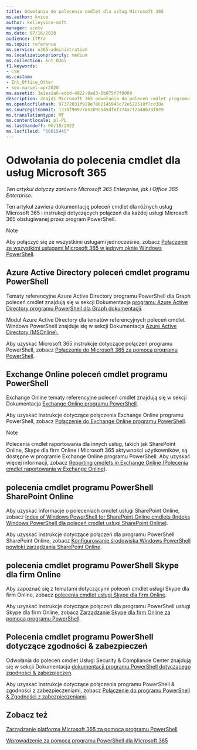 ```yaml
---
title: Odwołania do polecenia cmdlet dla usług Microsoft 365
ms.author: kvice
author: kelleyvice-msft
manager: scotv
ms.date: 07/16/2020
audience: ITPro
ms.topic: reference
ms.service: o365-administration
ms.localizationpriority: medium
ms.collection: Ent_O365
f1.keywords:
- CSH
ms.custom:
- Ent_Office_Other
- seo-marvel-apr2020
ms.assetid: 3a1ea1a6-edbd-4922-9ad3-0b075f7f9009
description: Znajdź Microsoft 365 odwołania do poleceń cmdlet programu PowerShell dla Azure AD, Exchange Online, SharePoint Online, Skype dla firm Online i zgodności & zabezpieczeń.
ms.openlocfilehash: 97372031f928e7862145945c72e522510f7cd30e
ms.sourcegitcommit: 133bf9097785309da45df6f374a712a48b33f8e9
ms.translationtype: MT
ms.contentlocale: pl-PL
ms.lasthandoff: 06/10/2022
ms.locfileid: "66015445"
---
```

# <a name="cmdlet-references-for-microsoft-365-services"></a>Odwołania do polecenia cmdlet dla usług Microsoft 365

*Ten artykuł dotyczy zarówno Microsoft 365 Enterprise, jak i Office 365 Enterprise.*

Ten artykuł zawiera dokumentację poleceń cmdlet dla różnych usług Microsoft 365 i instrukcji dotyczących połączeń dla każdej usługi Microsoft 365 obsługiwanej przez program PowerShell.

> [!NOTE]
> Aby połączyć się ze wszystkimi usługami jednocześnie, zobacz [Połączenie ze wszystkimi usługami Microsoft 365 w jednym oknie Windows PowerShell](connect-to-all-microsoft-365-services-in-a-single-windows-powershell-window.md).

## <a name="azure-active-directory-powershell-cmdlets"></a>Azure Active Directory poleceń cmdlet programu PowerShell

Tematy referencyjne Azure Active Directory programu PowerShell dla Graph poleceń cmdlet znajdują się w sekcji Dokumentacja [programu Azure Active Directory programu PowerShell dla Graph dokumentacji](/powershell/azure/active-directory/install-adv2).

Moduł Azure Active Directory dla tematów referencyjnych poleceń cmdlet Windows PowerShell znajduje się w sekcji Dokumentacja [Azure Active Directory (MSOnline).](/powershell/azure/active-directory/overview)

Aby uzyskać Microsoft 365 instrukcje dotyczące połączeń programu PowerShell, zobacz [Połączenie do Microsoft 365 za pomocą programu PowerShell](connect-to-microsoft-365-powershell.md).

## <a name="exchange-online-powershell-cmdlets"></a>Exchange Online poleceń cmdlet programu PowerShell

Exchange Online tematy referencyjne poleceń cmdlet znajdują się w sekcji Dokumentacja [Exchange Online programu PowerShell](/powershell/exchange/exchange-online-powershell).

Aby uzyskać instrukcje dotyczące połączenia Exchange Online programu PowerShell, zobacz [Połączenie do Exchange Online programu PowerShell](/powershell/exchange/connect-to-exchange-online-powershell).

> [!NOTE]
> Polecenia cmdlet raportowania dla innych usług, takich jak SharePoint Online, Skype dla firm Online i Microsoft 365 aktywności użytkowników, są dostępne w programie Exchange Online programu PowerShell. Aby uzyskać więcej informacji, zobacz [Reporting cmdlets in Exchange Online (Polecenia cmdlet raportowania w Exchange Online](/powershell/exchange/exchange-online-powershell)).

## <a name="sharepoint-online-powershell-cmdlets"></a>polecenia cmdlet programu PowerShell SharePoint Online

Aby uzyskać informacje o poleceniach cmdlet usługi SharePoint Online, zobacz [Index of Windows PowerShell for SharePoint Online cmdlets (Indeks Windows PowerShell dla poleceń cmdlet usługi SharePoint Online](/powershell/module/sharepoint-online/)).

Aby uzyskać instrukcje dotyczące połączeń dla programu PowerShell SharePoint Online, zobacz [Konfigurowanie środowiska Windows PowerShell powłoki zarządzania SharePoint Online](/powershell/sharepoint/sharepoint-online/connect-sharepoint-online).

## <a name="skype-for-business-online-powershell-cmdlets"></a>polecenia cmdlet programu PowerShell Skype dla firm Online

Aby zapoznać się z tematami dotyczącymi poleceń cmdlet usługi Skype dla firm Online, zobacz [polecenia cmdlet usługi Skype dla firm Online](/previous-versions//mt228132(v=technet.10)).

Aby uzyskać instrukcje dotyczące połączeń dla programu PowerShell usługi Skype dla firm Online, zobacz [Zarządzanie Skype dla firm Online za pomocą programu PowerShell](manage-skype-for-business-online-with-microsoft-365-powershell.md).

## <a name="security--compliance-powershell-cmdlets"></a>Polecenia cmdlet programu PowerShell dotyczące zgodności & zabezpieczeń

Odwołania do poleceń cmdlet Usługi Security & Compliance Center znajdują się w sekcji Dokumentacja [dokumentacji programu PowerShell dotyczącego zgodności & zabezpieczeń](/powershell/exchange/scc-powershell).

Aby uzyskać instrukcje dotyczące połączenia programu PowerShell & zgodności z zabezpieczeniami, zobacz [Połączenie do programu PowerShell & Zgodności z zabezpieczeniami](/powershell/exchange/connect-to-scc-powershell).

## <a name="see-also"></a>Zobacz też

[Zarządzanie platformą Microsoft 365 za pomocą programu PowerShell](manage-microsoft-365-with-microsoft-365-powershell.md)

[Wprowadzenie za pomocą programu PowerShell dla Microsoft 365](getting-started-with-microsoft-365-powershell.md)